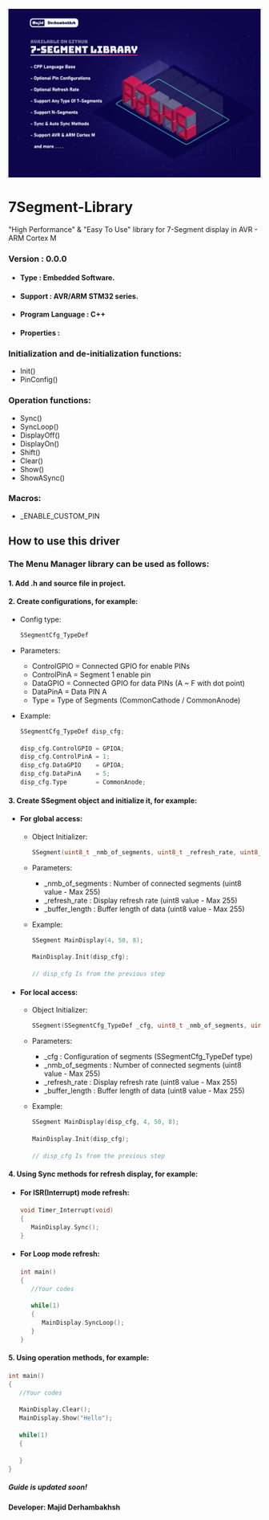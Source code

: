 ![Banner](Banner.png)

# 7Segment-Library
"High Performance" &amp; "Easy To Use" library for 7-Segment display in AVR - ARM Cortex M

### Version : 0.0.0

- #### Type : Embedded Software.

- #### Support : AVR/ARM STM32 series.

- #### Program Language : C++

- #### Properties :

### Initialization and de-initialization functions:
- Init()
- PinConfig()

### Operation functions:
- Sync()
- SyncLoop()
- DisplayOff()
- DisplayOn()
- Shift()
- Clear()
- Show()
- ShowASync()

### Macros:
- _ENABLE_CUSTOM_PIN

## How to use this driver

### The Menu Manager library can be used as follows:
#### 1.  Add .h and source file in project.      
#### 2.  Create configurations, for example:  
   * Config type:  
      ```c++
      SSegmentCfg_TypeDef
      ```
   * Parameters:  
      * ControlGPIO = Connected GPIO for enable PINs  
      * ControlPinA = Segment 1 enable pin  
      * DataGPIO    = Connected GPIO for data PINs (A ~ F with dot point)  
      * DataPinA    = Data PIN A  
      * Type        = Type of Segments (CommonCathode / CommonAnode)  
          
          
   * Example:
      ```c++
      SSegmentCfg_TypeDef disp_cfg;
      
      disp_cfg.ControlGPIO = GPIOA;
      disp_cfg.ControlPinA = 1;
      disp_cfg.DataGPIO    = GPIOA;
      disp_cfg.DataPinA    = 5;
      disp_cfg.Type        = CommonAnode;
      ```
      
#### 3.  Create SSegment object and initialize it, for example:  
- #### For global access:  
   * Object Initializer:
      ```c++
      SSegment(uint8_t _nmb_of_segments, uint8_t _refresh_rate, uint8_t _buffer_length);
      ``` 
   * Parameters:  
      * _nmb_of_segments : Number of connected segments (uint8 value - Max 255)  
      * _refresh_rate : Display refresh rate (uint8 value - Max 255)  
      * _buffer_length : Buffer length of data (uint8 value - Max 255)  
          
          
   * Example:
      ```c++  
      SSegment MainDisplay(4, 50, 8);
   
      MainDisplay.Init(disp_cfg);
   
      // disp_cfg Is from the previous step
      ``` 
- #### For local access:  
   * Object Initializer:
      ```c++
      SSegment(SSegmentCfg_TypeDef _cfg, uint8_t _nmb_of_segments, uint8_t _refresh_rate, uint8_t _buffer_length);
      ``` 
   * Parameters:  
      * _cfg : Configuration of segments (SSegmentCfg_TypeDef type)  
      * _nmb_of_segments : Number of connected segments (uint8 value - Max 255)  
      * _refresh_rate : Display refresh rate (uint8 value - Max 255)  
      * _buffer_length : Buffer length of data (uint8 value - Max 255)  
          
          
   * Example:
      ```c++  
      SSegment MainDisplay(disp_cfg, 4, 50, 8);
   
      MainDisplay.Init(disp_cfg);
   
      // disp_cfg Is from the previous step
      ``` 
     
#### 4.  Using Sync methods for refresh display, for example:  
- #### For ISR(Interrupt) mode refresh:  
   ```c++
   void Timer_Interrupt(void)
   {
      MainDisplay.Sync();
   }
   
   ``` 
- #### For Loop mode refresh:  
   ```c++
   int main()
   {
      //Your codes
      
      while(1)
      {
         MainDisplay.SyncLoop();
      }
   }
   
   ``` 
#### 5.  Using operation methods, for example: 
   ```c++
   int main()
   {
      //Your codes
      
      MainDisplay.Clear();
      MainDisplay.Show("Hello");
      
      while(1)
      {
         
      }
   }
   ```
    
##### Guide is updated soon!
#### Developer: Majid Derhambakhsh
